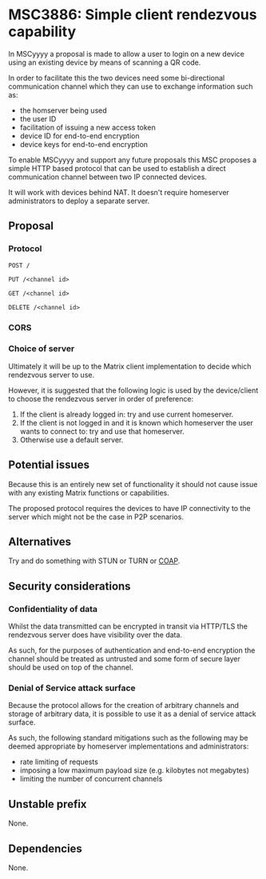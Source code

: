 # MSC3886: Simple client rendezvous capability

In MSCyyyy a proposal is made to allow a user to login on a new device using an existing device by means of scanning a
QR code.

In order to facilitate this the two devices need some bi-directional communication channel which they can use to exchange
information such as:

- the homserver being used
- the user ID
- facilitation of issuing a new access token
- device ID for end-to-end encryption
- device keys for end-to-end encryption

To enable MSCyyyy and support any future proposals this MSC proposes a simple HTTP based protocol that can be used to
establish a direct communication channel between two IP connected devices.

It will work with devices behind NAT. It doesn't require homeserver administrators to deploy a separate server.

## Proposal

### Protocol

`POST /`

`PUT /<channel id>`

`GET /<channel id>`

`DELETE /<channel id>`

### CORS

### Choice of server

Ultimately it will be up to the Matrix client implementation to decide which rendezvous server to use.

However, it is suggested that the following logic is used by the device/client to choose the rendezvous server in order
of preference:

1. If the client is already logged in: try and use current homeserver.
1. If the client is not logged in and it is known which homeserver the user wants to connect to: try and use that homeserver.
1. Otherwise use a default server.

## Potential issues

Because this is an entirely new set of functionality it should not cause issue with any existing Matrix functions or capabilities.

The proposed protocol requires the devices to have IP connectivity to the server which might not be the case in P2P scenarios.

## Alternatives

Try and do something with STUN or TURN or [COAP](http://coap.technology/).

## Security considerations

### Confidentiality of data

Whilst the data transmitted can be encrypted in transit via HTTP/TLS the rendezvous server does have visibility over the
data.

As such, for the purposes of authentication and end-to-end encryption the channel should be treated as untrusted and some
form of secure layer should be used on top of the channel.

### Denial of Service attack surface

Because the protocol allows for the creation of arbitrary channels and storage of arbitrary data, it is possible to use
it as a denial of service attack surface.

As such, the following standard mitigations such as the following may be deemed appropriate by homeserver implementations
and administrators:

- rate limiting of requests
- imposing a low maximum payload size (e.g. kilobytes not megabytes)
- limiting the number of concurrent channels

## Unstable prefix

None.

## Dependencies

None.
